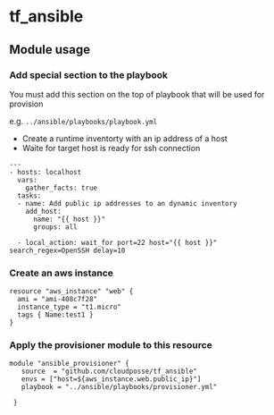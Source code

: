 # tf_ansible

## Module usage

### Add special section to the playbook
You must add this section on the top of playbook that will be used for provision

e.g. `../ansible/playbooks/playbook.yml`
* Create a runtime inventorty with an ip address of a host
* Waite for target host is ready for ssh connection

```
---
- hosts: localhost
  vars:
    gather_facts: true
  tasks:
  - name: Add public ip addresses to an dynamic inventory
    add_host:
      name: "{{ host }}"
      groups: all

  - local_action: wait_for port=22 host="{{ host }}" search_regex=OpenSSH delay=10
```

### Create an aws instance
```
resource "aws_instance" "web" {
  ami = "ami-408c7f28"
  instance_type = "t1.micro"
  tags { Name:test1 }
}
```

### Apply the provisioner module to this resource
```
module "ansible_provisioner" {
   source  = "github.com/cloudposse/tf_ansible"
   envs = ["host=${aws_instance.web.public_ip}"]
   playbook = "../ansible/playbooks/provisioner.yml"

 }
```




